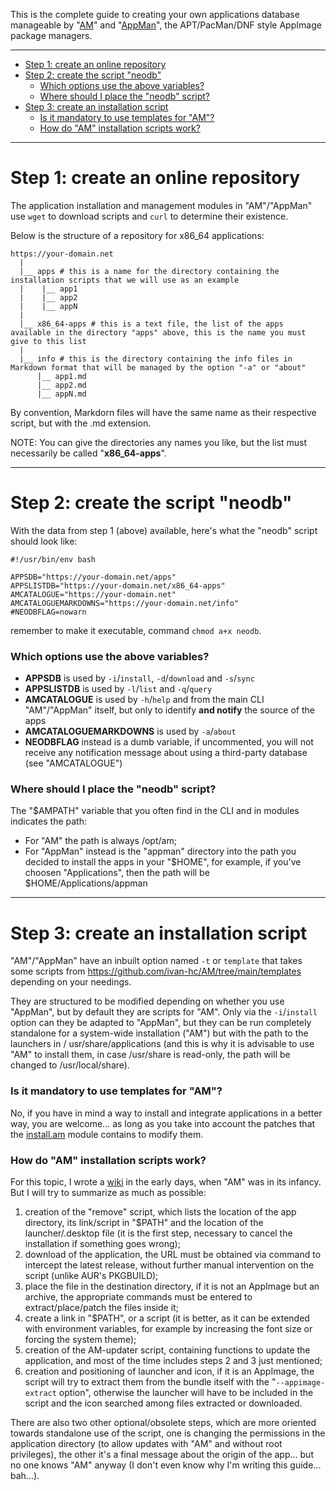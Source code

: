 This is the complete guide to creating your own applications database manageable by "[AM](https://github.com/ivan-hc/AM)" and "[AppMan](https://github.com/ivan-hc/AppMan)", the APT/PacMan/DNF style AppImage package managers.

-------------------------------
- [Step 1: create an online repository](#step-1-create-an-online-repository)
- [Step 2: create the script "neodb"](#step-2-create-the-script-neodb)
  - [Which options use the above variables?](#which-options-use-the-above-variables)
  - [Where should I place the "neodb" script?](#where-should-i-place-the-neodb-script)
- [Step 3: create an installation script](#step-3-create-an-installation-script)
  - [Is it mandatory to use templates for "AM"?](#is-it-mandatory-to-use-templates-for-am)
  - [How do "AM" installation scripts work?](#how-do-am-installation-scripts-work)
-------------------------------

# Step 1: create an online repository
The application installation and management modules in "AM"/"AppMan" use `wget` to download scripts and `curl` to determine their existence.

Below is the structure of a repository for x86_64 applications:
```
https://your-domain.net
  |
  |__ apps # this is a name for the directory containing the installation scripts that we will use as an example
  |    |__ app1                     
  |    |__ app2
  |    |__ appN
  |
  |__ x86_64-apps # this is a text file, the list of the apps available in the directory "apps" above, this is the name you must give to this list
  |
  |__ info # this is the directory containing the info files in Markdown format that will be managed by the option "-a" or "about"
      |__ app1.md
      |__ app2.md
      |__ appN.md
  ```
By convention, Markdorn files will have the same name as their respective script, but with the .md extension.

NOTE: You can give the directories any names you like, but the list must necessarily be called "**x86_64-apps**".

-------------------------------


# Step 2: create the script "neodb"
With the data from step 1 (above) available, here's what the "neodb" script should look like:
```
#!/usr/bin/env bash

APPSDB="https://your-domain.net/apps"
APPSLISTDB="https://your-domain.net/x86_64-apps"
AMCATALOGUE="https://your-domain.net"
AMCATALOGUEMARKDOWNS="https://your-domain.net/info"
#NEODBFLAG=nowarn
```
remember to make it executable, command `chmod a+x neodb`.

### Which options use the above variables?
- **APPSDB** is used by `-i`/`install`, `-d`/`download` and `-s`/`sync`
- **APPSLISTDB** is used by `-l`/`list` and `-q`/`query`
- **AMCATALOGUE** is used by `-h`/`help` and from the main CLI "AM"/"AppMan" itself, but only to identify **and notify** the source of the apps
- **AMCATALOGUEMARKDOWNS** is used by `-a`/`about`
- **NEODBFLAG** instead is a dumb variable, if uncommented, you will not receive any notification message about using a third-party database (see "AMCATALOGUE")

### Where should I place the "neodb" script?
The "$AMPATH" variable that you often find in the CLI and in modules indicates the path:
- For "AM" the path is always /opt/am;
- For "AppMan" instead is the "appman" directory into the path you decided to install the apps in your "$HOME", for example, if you've choosen "Applications", then the path will be $HOME/Applications/appman

-------------------------------

# Step 3: create an installation script
"AM"/"AppMan" have an inbuilt option named `-t` or `template` that takes some scripts from https://github.com/ivan-hc/AM/tree/main/templates depending on your needings.

They are structured to be modified depending on whether you use "AppMan", but by default they are scripts for "AM". Only via the `-i`/`install` option can they be adapted to "AppMan", but they can be run completely standalone for a system-wide installation ("AM") but with the path to the launchers in / usr/share/applications (and this is why it is advisable to use "AM" to install them, in case /usr/share is read-only, the path will be changed to /usr/local/share).

### Is it mandatory to use templates for "AM"?
No, if you have in mind a way to install and integrate applications in a better way, you are welcome... as long as you take into account the patches that the [install.am](https://github.com/ivan-hc/AM/blob/main/modules/install.am) module contains to modify them.

### How do "AM" installation scripts work?
For this topic, I wrote a [wiki](https://github.com/ivan-hc/AM/wiki) in the early days, when "AM" was in its infancy. But I will try to summarize as much as possible:
1. creation of the "remove" script, which lists the location of the app directory, its link/script in "$PATH" and the location of the launcher/.desktop file (it is the first step, necessary to cancel the installation if something goes wrong);
2. download of the application, the URL must be obtained via command to intercept the latest release, without further manual intervention on the script (unlike AUR's PKGBUILD);
3. place the file in the destination directory, if it is not an AppImage but an archive, the appropriate commands must be entered to extract/place/patch the files inside it;
4. create a link in "$PATH", or a script (it is better, as it can be extended with environment variables, for example by increasing the font size or forcing the system theme);
5. creation of the AM-updater script, containing functions to update the application, and most of the time includes steps 2 and 3 just mentioned;
6. creation and positioning of launcher and icon, if it is an AppImage, the script will try to extract them from the bundle itself with the "`--appimage-extract` option", otherwise the launcher will have to be included in the script and the icon searched among files extracted or downloaded.

There are also two other optional/obsolete steps, which are more oriented towards standalone use of the script, one is changing the permissions in the application directory (to allow updates with "AM" and without root privileges), the other it's a final message about the origin of the app... but no one knows "AM" anyway (I don't even know why I'm writing this guide... bah...).
